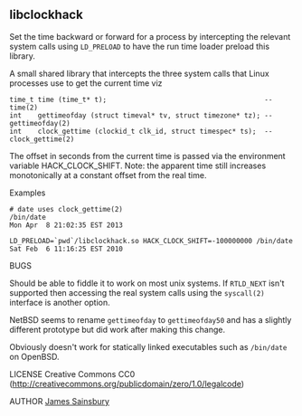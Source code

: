 ## libclockhack
Set the time backward or forward for a process by intercepting the relevant system calls using
`LD_PRELOAD` to have the run time loader preload this library.

A small shared library that intercepts the three system calls that Linux processes use to get the current time
viz

    time_t time (time_t* t);                                       -- time(2)
    int    gettimeofday (struct timeval* tv, struct timezone* tz); -- gettimeofday(2)
    int    clock_gettime (clockid_t clk_id, struct timespec* ts);  -- clock_gettime(2)


The offset in seconds from the current time is passed via the environment variable HACK_CLOCK_SHIFT.
Note: the apparent time still increases monotonically at a constant offset from the real time.

Examples

    # date uses clock_gettime(2)
    /bin/date
    Mon Apr  8 21:02:35 EST 2013

    LD_PRELOAD=`pwd`/libclockhack.so HACK_CLOCK_SHIFT=-100000000 /bin/date
    Sat Feb  6 11:16:25 EST 2010


BUGS

Should be able to fiddle it to work on most unix systems.
If `RTLD_NEXT` isn't supported then accessing the real system calls using the `syscall(2)`
interface is another option.

NetBSD seems to rename `gettimeofday` to `gettimeofday50` and has a slightly different prototype
but did work after making this change.

Obviously doesn't work for statically linked executables such as `/bin/date` on OpenBSD.

LICENSE
Creative Commons CC0
(http://creativecommons.org/publicdomain/zero/1.0/legalcode)  

AUTHOR
[James Sainsbury](mailto:toves@sdf.lonestar.org)


